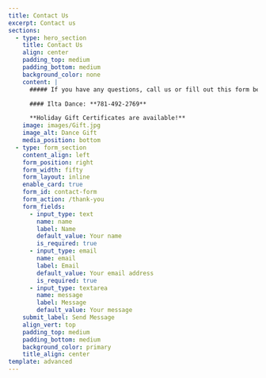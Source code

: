 ```yaml
---
title: Contact Us
excerpt: Contact us
sections:
  - type: hero_section
    title: Contact Us
    align: center
    padding_top: medium
    padding_bottom: medium
    background_color: none
    content: |
      ##### If you have any questions, call us or fill out this form below.

      #### Ilta Dance: **781-492-2769**

      **Holiday Gift Certificates are available!**
    image: images/Gift.jpg
    image_alt: Dance Gift
    media_position: bottom
  - type: form_section
    content_align: left
    form_position: right
    form_width: fifty
    form_layout: inline
    enable_card: true
    form_id: contact-form
    form_action: /thank-you
    form_fields:
      - input_type: text
        name: name
        label: Name
        default_value: Your name
        is_required: true
      - input_type: email
        name: email
        label: Email
        default_value: Your email address
        is_required: true
      - input_type: textarea
        name: message
        label: Message
        default_value: Your message
    submit_label: Send Message
    align_vert: top
    padding_top: medium
    padding_bottom: medium
    background_color: primary
    title_align: center
template: advanced
---
```

